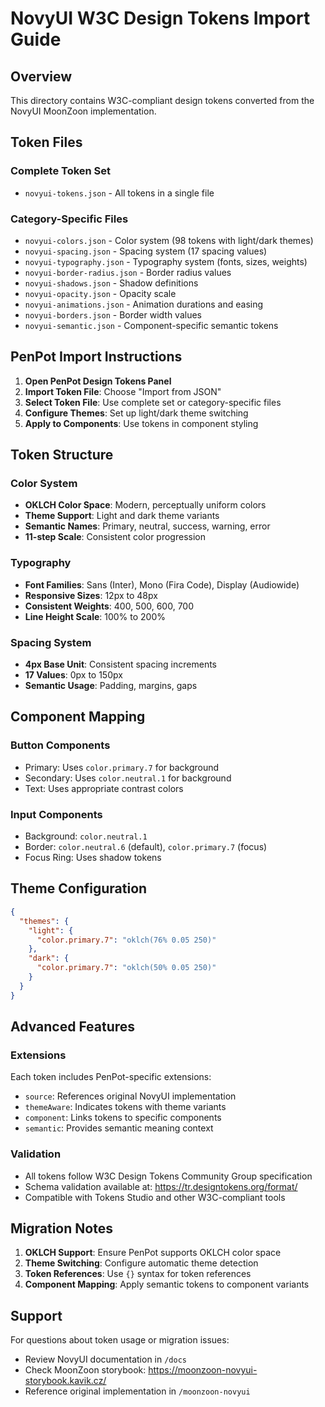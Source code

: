 # NovyUI W3C Design Tokens Import Guide

## Overview
This directory contains W3C-compliant design tokens converted from the NovyUI MoonZoon implementation.

## Token Files

### Complete Token Set
- `novyui-tokens.json` - All tokens in a single file

### Category-Specific Files
- `novyui-colors.json` - Color system (98 tokens with light/dark themes)
- `novyui-spacing.json` - Spacing system (17 spacing values)
- `novyui-typography.json` - Typography system (fonts, sizes, weights)
- `novyui-border-radius.json` - Border radius values
- `novyui-shadows.json` - Shadow definitions
- `novyui-opacity.json` - Opacity scale
- `novyui-animations.json` - Animation durations and easing
- `novyui-borders.json` - Border width values
- `novyui-semantic.json` - Component-specific semantic tokens

## PenPot Import Instructions

1. **Open PenPot Design Tokens Panel**
2. **Import Token File**: Choose "Import from JSON"
3. **Select Token File**: Use complete set or category-specific files
4. **Configure Themes**: Set up light/dark theme switching
5. **Apply to Components**: Use tokens in component styling

## Token Structure

### Color System
- **OKLCH Color Space**: Modern, perceptually uniform colors
- **Theme Support**: Light and dark theme variants
- **Semantic Names**: Primary, neutral, success, warning, error
- **11-step Scale**: Consistent color progression

### Typography
- **Font Families**: Sans (Inter), Mono (Fira Code), Display (Audiowide)
- **Responsive Sizes**: 12px to 48px
- **Consistent Weights**: 400, 500, 600, 700
- **Line Height Scale**: 100% to 200%

### Spacing System
- **4px Base Unit**: Consistent spacing increments
- **17 Values**: 0px to 150px
- **Semantic Usage**: Padding, margins, gaps

## Component Mapping

### Button Components
- Primary: Uses `color.primary.7` for background
- Secondary: Uses `color.neutral.1` for background
- Text: Uses appropriate contrast colors

### Input Components
- Background: `color.neutral.1`
- Border: `color.neutral.6` (default), `color.primary.7` (focus)
- Focus Ring: Uses shadow tokens

## Theme Configuration

```json
{
  "themes": {
    "light": {
      "color.primary.7": "oklch(76% 0.05 250)"
    },
    "dark": {
      "color.primary.7": "oklch(50% 0.05 250)"
    }
  }
}
```

## Advanced Features

### Extensions
Each token includes PenPot-specific extensions:
- `source`: References original NovyUI implementation
- `themeAware`: Indicates tokens with theme variants
- `component`: Links tokens to specific components
- `semantic`: Provides semantic meaning context

### Validation
- All tokens follow W3C Design Tokens Community Group specification
- Schema validation available at: https://tr.designtokens.org/format/
- Compatible with Tokens Studio and other W3C-compliant tools

## Migration Notes

1. **OKLCH Support**: Ensure PenPot supports OKLCH color space
2. **Theme Switching**: Configure automatic theme detection
3. **Token References**: Use `{}` syntax for token references
4. **Component Mapping**: Apply semantic tokens to component variants

## Support

For questions about token usage or migration issues:
- Review NovyUI documentation in `/docs`
- Check MoonZoon storybook: https://moonzoon-novyui-storybook.kavik.cz/
- Reference original implementation in `/moonzoon-novyui`
